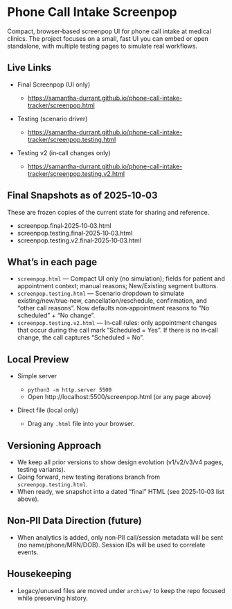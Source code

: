 # Phone Call Intake Screenpop

Compact, browser‑based screenpop UI for phone call intake at medical clinics. The project focuses on a small, fast UI you can embed or open standalone, with multiple testing pages to simulate real workflows.

## Live Links

- Final Screenpop (UI only)
  - https://samantha-durrant.github.io/phone-call-intake-tracker/screenpop.html

- Testing (scenario driver)
  - https://samantha-durrant.github.io/phone-call-intake-tracker/screenpop.testing.html

- Testing v2 (in‑call changes only)
  - https://samantha-durrant.github.io/phone-call-intake-tracker/screenpop.testing.v2.html

## Final Snapshots as of 2025‑10‑03

These are frozen copies of the current state for sharing and reference.

- screenpop.final‑2025‑10‑03.html
- screenpop.testing.final‑2025‑10‑03.html
- screenpop.testing.v2.final‑2025‑10‑03.html

## What’s in each page

- `screenpop.html` — Compact UI only (no simulation); fields for patient and appointment context; manual reasons; New/Existing segment buttons.
- `screenpop.testing.html` — Scenario dropdown to simulate existing/new/true‑new, cancellation/reschedule, confirmation, and “other call reasons”. Now defaults non‑appointment reasons to “No scheduled” + “No change”.
- `screenpop.testing.v2.html` — In‑call rules: only appointment changes that occur during the call mark “Scheduled = Yes”. If there is no in‑call change, the call captures “Scheduled = No”.

## Local Preview

- Simple server
  - `python3 -m http.server 5500`
  - Open http://localhost:5500/screenpop.html (or any page above)

- Direct file (local only)
  - Drag any `.html` file into your browser.

## Versioning Approach

- We keep all prior versions to show design evolution (v1/v2/v3/v4 pages, testing variants).
- Going forward, new testing iterations branch from `screenpop.testing.html`.
- When ready, we snapshot into a dated “final” HTML (see 2025‑10‑03 list above).

## Non‑PII Data Direction (future)

- When analytics is added, only non‑PII call/session metadata will be sent (no name/phone/MRN/DOB). Session IDs will be used to correlate events.

## Housekeeping

- Legacy/unused files are moved under `archive/` to keep the repo focused while preserving history.
